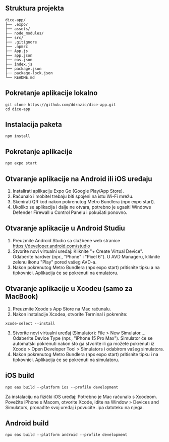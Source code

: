 ## Struktura projekta

```
dice-app/
├── .expo/
├── assets/
├── node_modules/
├── src/
├── .gitignore
├── .npmrc
├── App.js
├── app.json
├── eas.json
├── index.js
├── package.json
├── package-lock.json
└── README.md
```

## Pokretanje aplikacije lokalno
```
git clone https://github.com/ddrazic/dice-app.git
cd dice-app
```


## Instalacija paketa
```
npm install
```

## Pokretanje aplikacije
```
npx expo start
```

## Otvaranje aplikacije na Android ili iOS uređaju

1. Instalirati aplikaciju Expo Go (Google Play/App Store).
2. Računalo i mobitel trebaju biti spojeni na istu Wi-Fi mrežu.
3. Skenirati QR kod nakon pokrenutog Metro Bundlera (npx expo start).
4. Ukoliko se aplikacija i dalje ne otvara, potrebno je ugasiti Windows Defender Firewall u Control Panelu i pokušati ponovno.

## Otvaranje aplikacije u Android Studiu
1. Preuzmite Android Studio sa službene web stranice https://developer.android.com/studio
2. Stvorite novi virtualni uređaj: 
Kliknite "+ Create Virtual Device".
Odaberite hardver (npr., "Phone" i "Pixel 6").
U AVD Manageru, kliknite zelenu ikonu "Play" pored vašeg AVD-a.
4. Nakon pokrenutog Metro Bundlera (npx expo start) pritisnite tipku a na tipkovnici. Aplikacija će se pokrenuti na emulatoru.

## Otvaranje aplikacije u Xcodeu (samo za MacBook)
1. Preuzmite Xcode s App Store na Mac računalu.
2. Nakon instalacije Xcodea, otvorite Terminal i pokrenite:
```
xcode-select --install
```
3. Stvorite novi virtualni uređaj (Simulator):
File > New Simulator....
Odaberite Device Type (npr., "iPhone 15 Pro Max").
Simulator će se automatski pokrenuti nakon što ga stvorite ili ga možete pokrenuti iz Xcode > Open Developer Tool > Simulators i odabirom vašeg simulatora. 
4. Nakon pokrenutog Metro Bundlera (npx expo start) pritisnite tipku i na tipkovnici. Aplikacija će se pokrenuti na simulatoru.


## iOS build
```
npx eas build --platform ios --profile development
```
Za instalaciju na fizički iOS uređaj: Potrebno je Mac računalo s Xcodeom. Povežite iPhone s Macom, otvorite Xcode, idite na Window > Devices and Simulators, pronađite svoj uređaj i povucite .ipa datoteku na njega.

## Android build
```
npx eas build --platform android --profile development
```
